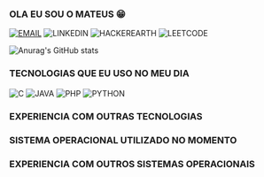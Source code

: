 ### OLA EU SOU O MATEUS 😁


[![EMAIL](https://img.shields.io/badge/Gmail-D14836?style=for-the-badge&logo=gmail&logoColor=white)](c) ![LINKEDIN](https://img.shields.io/badge/LinkedIn-0077B5?style=for-the-badge&logo=linkedin&logoColor=white) 
![HACKEREARTH](https://img.shields.io/badge/HackerEarth-%232C3454.svg?&style=for-the-badge&logo=HackerEarth&logoColor=Blue)  ![LEETCODE](https://img.shields.io/badge/-LeetCode-FFA116?style=for-the-badge&logo=LeetCode&logoColor=black)

![Anurag's GitHub stats](https://github-readme-stats.vercel.app/api?username=Mateuslucas1879&show_icons=true&theme=radical)


### TECNOLOGIAS QUE EU USO NO MEU DIA
<div style="diplay: inline_block><br/>
              <img align="center" src="https://img.shields.io/badge/C-00599C?style=for-the-badge&logo=c&logoColor=white" alt="NÃO RESPONDE">
              <img align="center" src="https://img.shields.io/badge/C-00599C?style=for-the-badge&logo=c&logoColor=white" alt="C">
              <img align="center" src="https://img.shields.io/badge/Java-ED8B00?style=for-the-badge&logo=openjdk&logoColor=white" alt="JAVA">
              <img align="center" src="https://img.shields.io/badge/PHP-777BB4?style=for-the-badge&logo=php&logoColor=white" alt="PHP">
              <img align="center" src="https://img.shields.io/badge/Python-3776AB?style=for-the-badge&logo=python&logoColor=white" alt="PYTHON">
</div>

### EXPERIENCIA COM OUTRAS TECNOLOGIAS 

### SISTEMA OPERACIONAL UTILIZADO NO MOMENTO

### EXPERIENCIA COM OUTROS SISTEMAS OPERACIONAIS








